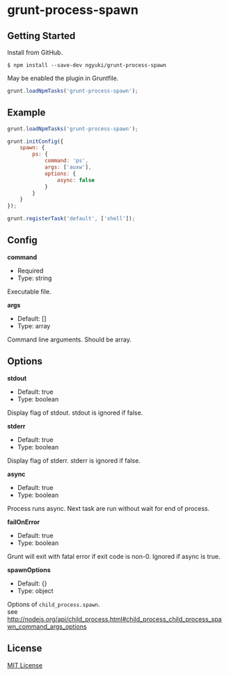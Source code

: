 # grunt-process-spawn

## Getting Started

Install from GitHub.

```console
$ npm install --save-dev ngyuki/grunt-process-spawn
```

May be enabled the plugin in Gruntfile.

```js
grunt.loadNpmTasks('grunt-process-spawn');
```

## Example

```js
grunt.loadNpmTasks('grunt-process-spawn');

grunt.initConfig({
    spawn: {
        ps: {
            command: 'ps',
            args: ['auxw'],
            options: {
                async: false
            }
        }
    }
});

grunt.registerTask('default', ['shell']);
```

## Config

**command**

 - Required
 - Type: string

Executable file.

**args**

 - Default: []
 - Type: array

Command line arguments. Should be array.

## Options

**stdout**

 - Default: true
 - Type: boolean

Display flag of stdout. stdout is ignored if false.

**stderr**

 - Default: true
 - Type: boolean

Display flag of stderr. stderr is ignored if false.

**async**

 - Default: true
 - Type: boolean

Process runs async.
Next task are run without wait for end of process.

**failOnError**

 - Default: true
 - Type: boolean

Grunt will exit with fatal error if exit code is non-0.
Ignored if async is true.

**spawnOptions**

 - Default: {}
 - Type: object

Options of `child_process.spawn`.  
see http://nodejs.org/api/child_process.html#child_process_child_process_spawn_command_args_options

## License

[MIT License](http://www.opensource.org/licenses/mit-license.php)
